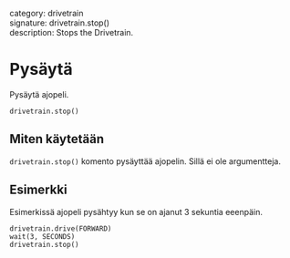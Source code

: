 category: drivetrain  
signature: drivetrain.stop()  
description: Stops the Drivetrain.  

# Pysäytä

Pysäytä ajopeli.

```don
drivetrain.stop()
```

## Miten käytetään

`drivetrain.stop()` komento pysäyttää ajopelin. Sillä ei ole argumentteja.

## Esimerkki

Esimerkissä ajopeli pysähtyy kun se on ajanut 3 sekuntia eeenpäin.

```don
drivetrain.drive(FORWARD)
wait(3, SECONDS)
drivetrain.stop()
```

<advanced>
</advanced>
